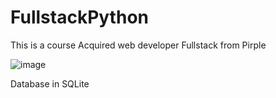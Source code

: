 # FullstackPython


 This is a course Acquired web developer Fullstack from Pirple
 
 
 ![image](https://user-images.githubusercontent.com/71477601/149688152-e7064da8-5564-42e8-bd0e-eec750f32f46.png)


Database in SQLite
